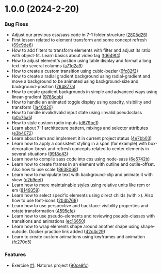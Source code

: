 # 1.0.0 (2024-2-20)


### Bug Fixes

* Adjust our previous css/sass code in 7-1 folder structure ([2805d26](https://github.com/NicolasOmar/styling-practice/commit/2805d263568072341d85e603e72f9e4e7df41d09))
* First lesson related to element transform and some concept refresh ([69c9de6](https://github.com/NicolasOmar/styling-practice/commit/69c9de60c03f12f9af94aa6f43f9d3cab92e83f5))
* How to add filters to transform elements with filter and adjust its ratio with object-fit. Learn basics about video tag ([fd649f4](https://github.com/NicolasOmar/styling-practice/commit/fd649f4b0cd56d08d6c64928064ef048b37d69b5))
* How to adjust element's postion using table display and format a long text into several columns ([a71d2a9](https://github.com/NicolasOmar/styling-practice/commit/a71d2a9b79f20159b2e61da9bc49a50152503a23))
* How to create a custom transition using cubic-bezier ([6fc82f2](https://github.com/NicolasOmar/styling-practice/commit/6fc82f2e15df51467f045c4e2f712d52a2d46edf))
* How to create a radial gradient background using radial-gradient and move a background to be animated using background-size and background-position ([794877a](https://github.com/NicolasOmar/styling-practice/commit/794877a528a5c0bd3f0f05d0d1e3461061bf9cfb))
* How to create gradient backgrounds in simple and advanced ways using linear-gradient ([9765cbb](https://github.com/NicolasOmar/styling-practice/commit/9765cbb72c4cfef8fbd9063da6faccfd904e6e8b))
* How to handle an animated toggle display using opacity, visibility and transform ([1a40d20](https://github.com/NicolasOmar/styling-practice/commit/1a40d205d4e93eac20db1292f9460db318339202))
* How to handle invalid/valid input state using :invalid pseudoclass ([b0c75a5](https://github.com/NicolasOmar/styling-practice/commit/b0c75a51011a552c082f9bbba7ef04223f5e857e))
* How to style custom radio inputs ([d679bc1](https://github.com/NicolasOmar/styling-practice/commit/d679bc1a8b421f0b92385dea32b6ee37faaeb631))
* Learn about 7-1 architecture pattern, mixings and selector attributes ([e3b4072](https://github.com/NicolasOmar/styling-practice/commit/e3b4072984811edae2d496133748aa522c5b8e08))
* Learn about bem and implement it in current project status ([4e7bb03](https://github.com/NicolasOmar/styling-practice/commit/4e7bb035e59d051d489c89ccb5d7ae645cdda703))
* Learn how to apply a consistent styling in a span (for example) with box-decoration-break and refresh concepts related to center elements in several situations ([99f8c43](https://github.com/NicolasOmar/styling-practice/commit/99f8c431c059b3347bff7435fb608978811c53ee))
* Learn how to compile sass code into css using node-sass ([6e5742b](https://github.com/NicolasOmar/styling-practice/commit/6e5742b5f0829c01a9f4917e685472d01836407d))
* Learn how to create frames in an element with outline and outile-offset. Also how to use scale ([8638068](https://github.com/NicolasOmar/styling-practice/commit/8638068209007b8dd5bfafd2088d48627d6c2bd4))
* Learn how to manipulate text with background-clip and animate it with skew ([c2b9eef](https://github.com/NicolasOmar/styling-practice/commit/c2b9eef96add8c751991868cee9b3ffdf9f3b3e0))
* Learn how to more maintainable styles using relative units like rem or em ([8149359](https://github.com/NicolasOmar/styling-practice/commit/814935934c2f0fc8f6b604e444b50d262b26b765))
* Learn how to select specific elements using direct childs (with >). Also how to use font-icons ([204b768](https://github.com/NicolasOmar/styling-practice/commit/204b768d1de42a2e80c9b9ceef0b1cf2f5634531))
* Learn how to use perspective and backface-visibility properties and rotate transformation ([4595cfe](https://github.com/NicolasOmar/styling-practice/commit/4595cfe458dd517e6ea49417ef65c481a6047ea0))
* Learn how to use pseudo-elements and reviewing pseudo-classes with transitions and animations ([ec16650](https://github.com/NicolasOmar/styling-practice/commit/ec1665087c76584ed51c3dc35d7421b2c296ad24))
* Learn how to wrap elements shape around another shape using shape-outside. Docker practice link added ([42c4c29](https://github.com/NicolasOmar/styling-practice/commit/42c4c293991b3b452e0b7547e510c1acc1160b6f))
* Learn to create custom animations using keyframes and animation ([fc270d5](https://github.com/NicolasOmar/styling-practice/commit/fc270d54909c29a62a584aa1dc40df16982d633c))


### Features

* Exercise [#1](https://github.com/NicolasOmar/styling-practice/issues/1). Natorus project ([90ce9fc](https://github.com/NicolasOmar/styling-practice/commit/90ce9fc4ba21f1837d4e7e5cae2c0744c068d156))
